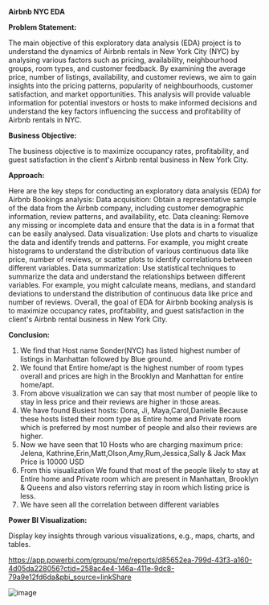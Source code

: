 **Airbnb NYC EDA**

**Problem Statement:**

The main objective of this exploratory data analysis (EDA) project is to understand the dynamics of Airbnb rentals in New York City (NYC) by analysing various factors such as pricing, availability, neighbourhood groups, room types, and customer feedback. By examining the average price, number of listings, availability, and customer reviews, we aim to gain insights into the pricing patterns, popularity of neighbourhoods, customer satisfaction, and market opportunities. This analysis will provide valuable information for potential investors or hosts to make informed decisions and understand the key factors influencing the success and profitability of Airbnb rentals in NYC.

**Business Objective:**

The business objective is to maximize occupancy rates, profitability, and guest satisfaction in the client's Airbnb rental business in New York City.

**Approach:**

Here are the key steps for conducting an exploratory data analysis (EDA) for Airbnb Bookings analysis:
Data acquisition: Obtain a representative sample of the data from the Airbnb company, including customer demographic information, review patterns, and availability, etc.
Data cleaning: Remove any missing or incomplete data and ensure that the data is in a format that can be easily analysed.
Data visualization: Use plots and charts to visualize the data and identify trends and patterns. For example, you might create histograms to understand the distribution of various continuous data like price, number of reviews, or scatter plots to identify correlations between different variables.
Data summarization: Use statistical techniques to summarize the data and understand the relationships between different variables. For example, you might calculate means, medians, and standard deviations to understand the distribution of continuous data like price and number of reviews. Overall, the goal of EDA for Airbnb booking analysis is to maximize occupancy rates, profitability, and guest satisfaction in the client's Airbnb rental business in New York City.

**Conclusion:**

1.	We find that Host name Sonder(NYC) has listed highest number of listings in Manhattan followed by Blue ground.
2.	We found that Entire home/apt is the highest number of room types overall and prices are high in the Brooklyn and Manhattan for entire home/apt.
3.	From above visualization we can say that most number of people like to stay in less price and their reviews are higher in those areas.
4.	We have found Busiest hosts: Dona, Ji, Maya,Carol,Danielle
Because these hosts listed their room type as Entire home and Private room which is preferred by most number of people and also their reviews are higher.
5.	Now we have seen that 10 Hosts who are charging maximum price: Jelena, Kathrine,Erin,Matt,Olson,Amy,Rum,Jessica,Sally & Jack
Max Price is 10000 USD
6.	From this visualization We found that most of the people likely to stay at Entire home and Private room which are present in Manhattan, Brooklyn & Queens and also vistors referring stay in room which listing price is less.
7.	We have seen all the correlation between different variables

**Power BI Visualization:**


Display key insights through various visualizations, e.g., maps, charts, and tables.

https://app.powerbi.com/groups/me/reports/d85652ea-799d-43f3-a160-4d05da228056?ctid=258ac4e4-146a-411e-9dc8-79a9e12fd6da&pbi_source=linkShare

![image](https://github.com/LeyanderJos/Airbnb-_Analysis_Power-BI/assets/135812635/ca88b4b9-8a80-4e2c-a652-cbf7e33bb2c7)


